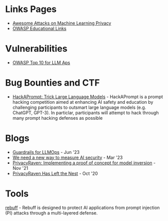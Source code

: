 # Links Pages
- [Awesome Attacks on Machine Learning Privacy](https://github.com/stratosphereips/awesome-ml-privacy-attacks)
- [OWASP Educational Links](https://owasp.org/www-project-top-10-for-large-language-model-applications/resources/)

# Vulnerabilities
- [OWASP Top 10 for LLM Aps](https://owasp.org/www-project-top-10-for-large-language-model-applications/)

# Bug Bounties and CTF
- [HackAPrompt: Trick Large Language Models](https://www.aicrowd.com/challenges/hackaprompt-2023) - HackAPrompt is a prompt hacking competition aimed at enhancing AI safety and education by challenging participants to outsmart large language models (e.g. ChatGPT, GPT-3). In particlar, participants will attempt to hack through many prompt hacking defenses as possible


# Blogs
- [Guardrails for LLMOps](https://ksankar.medium.com/part-2-chatgpt-threat-vectors-guardrails-for-llmops-dbca8e0e68d4) - Jun '23
- [We need a new way to measure AI security](https://blog.trailofbits.com/2023/03/14/ai-security-safety-audit-assurance-heidy-khlaaf-odd/) - Mar '23
- [PrivacyRaven: Implementing a proof of concept for model inversion](https://blog.trailofbits.com/2021/11/09/privacyraven-implementing-a-proof-of-concept-for-model-inversion/) - Nov '21
- [PrivacyRaven Has Left the Nest](https://blog.trailofbits.com/2020/10/08/privacyraven-has-left-the-nest/) - Oct '20

# Tools
[rebuff](https://github.com/woop/rebuff) - Rebuff is designed to protect AI applications from prompt injection (PI) attacks through a multi-layered defense.
